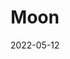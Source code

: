 ---
layout: image
title: Moon
date: 2022-05-12
image: C0004 Stacked Leveled-1.png
palette: R/G/B
gear:
- ref: 5semount
- ref: 5se
- ref: a6000
catalogues:
- Solar System
targets:
- Moon
---